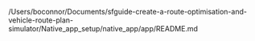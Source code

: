 /Users/boconnor/Documents/sfguide-create-a-route-optimisation-and-vehicle-route-plan-simulator/Native_app_setup/native_app/app/README.md